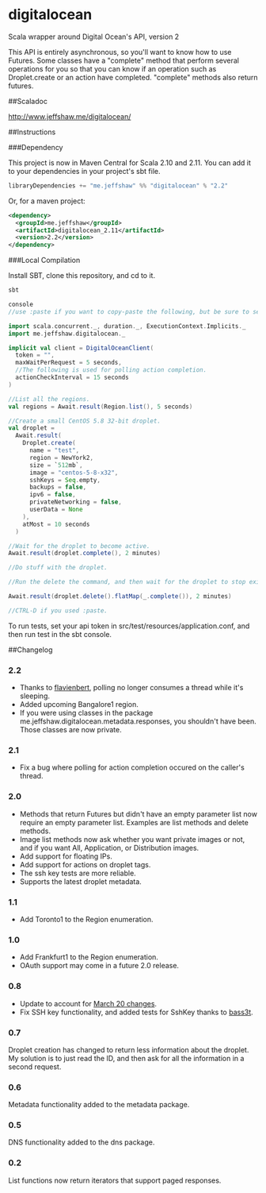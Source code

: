 digitalocean
============

Scala wrapper around Digital Ocean's API, version 2

This API is entirely asynchronous, so you'll want to know how to use Futures. Some classes have a "complete" method that
perform several operations for you so that you can know if an operation such as Droplet.create or an action have
completed. "complete" methods also return futures.

##Scaladoc

http://www.jeffshaw.me/digitalocean/

##Instructions

###Dependency

This project is now in Maven Central for Scala 2.10 and 2.11. You can add it to your dependencies in your project's sbt file.

```scala
libraryDependencies += "me.jeffshaw" %% "digitalocean" % "2.2"
```

Or, for a maven project:

```xml
<dependency>
  <groupId>me.jeffshaw</groupId>
  <artifactId>digitalocean_2.11</artifactId>
  <version>2.2</version>
</dependency>
```

###Local Compilation

Install SBT, clone this repository, and cd to it.

```scala
sbt

console
//use :paste if you want to copy-paste the following, but be sure to set your api token first.

import scala.concurrent._, duration._, ExecutionContext.Implicits._
import me.jeffshaw.digitalocean._

implicit val client = DigitalOceanClient(
  token = "",
  maxWaitPerRequest = 5 seconds,
  //The following is used for polling action completion.
  actionCheckInterval = 15 seconds
)

//List all the regions.
val regions = Await.result(Region.list(), 5 seconds)

//Create a small CentOS 5.8 32-bit droplet.
val droplet =
  Await.result(
    Droplet.create(
      name = "test",
      region = NewYork2,
      size = `512mb`,
      image = "centos-5-8-x32",
      sshKeys = Seq.empty,
      backups = false,
      ipv6 = false,
      privateNetworking = false,
      userData = None
    ),
    atMost = 10 seconds
  )

//Wait for the droplet to become active.
Await.result(droplet.complete(), 2 minutes)

//Do stuff with the droplet.

//Run the delete the command, and then wait for the droplet to stop existing.

Await.result(droplet.delete().flatMap(_.complete()), 2 minutes)

//CTRL-D if you used :paste.
```

To run tests, set your api token in src/test/resources/application.conf, and then run test in the sbt console.

##Changelog

### 2.2
* Thanks to [flavienbert](https://github.com/), polling no longer consumes a thread while it's sleeping.
* Added upcoming Bangalore1 region.
* If you were using classes in the package me.jeffshaw.digitalocean.metadata.responses, you shouldn't have been. Those classes are now private.

### 2.1
* Fix a bug where polling for action completion occured on the caller's thread.

### 2.0
* Methods that return Futures but didn't have an empty parameter list now require an empty parameter list. Examples are list methods and delete methods.
* Image list methods now ask whether you want private images or not, and if you want All, Application, or Distribution images.
* Add support for floating IPs.
* Add support for actions on droplet tags.
* The ssh key tests are more reliable.
* Supports the latest droplet metadata.

### 1.1
* Add Toronto1 to the Region enumeration.

### 1.0
* Add Frankfurt1 to the Region enumeration.
* OAuth support may come in a future 2.0 release.

### 0.8
* Update to account for [March 20 changes](https://assets.digitalocean.com/email/APIv2_Breaking_Changes_Email.html).
* Fix SSH key functionality, and added tests for SshKey thanks to [bass3t](https://github.com/bass3t).

### 0.7
Droplet creation has changed to return less information about the droplet.
My solution is to just read the ID, and then ask for all the information
in a second request.

### 0.6
Metadata functionality added to the metadata package.

### 0.5
DNS functionality added to the dns package.

### 0.2
List functions now return iterators that support paged responses.
